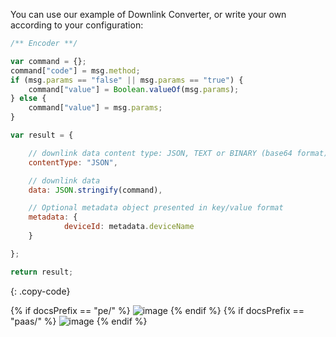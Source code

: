You can use our example of Downlink Converter, or write your own according to your configuration:

```javascript
/** Encoder **/

var command = {};
command["code"] = msg.method;
if (msg.params == "false" || msg.params == "true") {
    command["value"] = Boolean.valueOf(msg.params);
} else {
    command["value"] = msg.params;
}

var result = {

    // downlink data content type: JSON, TEXT or BINARY (base64 format)
    contentType: "JSON",

    // downlink data
    data: JSON.stringify(command),

    // Optional metadata object presented in key/value format
    metadata: {
            deviceId: metadata.deviceName
    }

};

return result;
```
{: .copy-code}

{% if docsPrefix == "pe/" %}
![image](https://img.thingsboard.io/user-guide/integrations/tuya/tuya-create-downlink-converter-java-pe.png)
{% endif %}
{% if docsPrefix == "paas/" %}
![image](https://img.thingsboard.io/user-guide/integrations/tuya/tuya-create-downlink-converter-java-pe.png)
{% endif %}